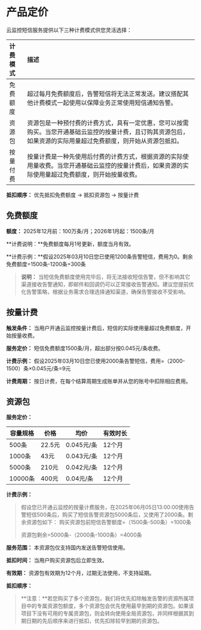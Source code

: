 # 产品定价

云监控短信服务提供以下三种计费模式供您灵活选择：

| 计费模式 | 描述                                                         |
| :-------- | :----------------------------------------------------------- |
| 免费额度 | 超过每月免费额度后，告警短信将无法正常发送。建议搭配其他计费模式一起使用以保障业务正常使用短信通知告警。 |
| 资源包   | 资源包是一种预付费的计费方式，具有一定优惠，您可以按需购买。当您开通基础云监控的按量计费，且订购其资源包后，如果资源的实际用量超过免费额度，则开始从资源包抵扣。 |
| 按量付费 | 按量计费是一种先使用后付费的计费方式，根据资源的实际使用量收费。当您开通基础云监控的按量计费后，如果资源的实际使用量超过免费额度，则开始按量收费。 |

**抵扣顺序：**
优先抵扣免费额度 → 抵扣资源包 → 按量计费

## 免费额度
**额度：** 2025年12月前：100万条/月；2026年1月起：1500条/月

**计费说明：**免费额度每月1号更新，额度当月有效。

**计费示例：**假设2025年03月10日您已使用1200条告警短信，费用为0。剩余免费额度=1500条-1200条=300条

> **说明：**
> 当短信免费额度使用完毕后，将无法接收短信告警，但不影响其它渠道接收告警通知，即邮件和回调仍可以正常接收告警通知。建议您提前优化告警策略，根据业务需求合理选择通知渠道，确保告警接收不受影响。

## 按量计费

**触发条件：** 当用户开通云监控按量计费后，短信的实际使用量超过免费额度，开始按量收费。

**服务定价：** 短信免费额度1500条/月，超出部分按0.045元/条收费。

**计费示例：**
假设2025年03月10日您已使用2000条告警短信，费用=（2000-1500）条×0.045元/条=9元

**计费周期：** 按日计费，在每个结算周期生成账单并从您的账号中扣除相应费用。

## 资源包

**服务定价：**

| 容量规格 | 价格   | 均价       | 有效时长 |
| -------- | ------ | ---------- | -------- |
| 500条    | 22.5元 | 0.045元/条 | 12个月   |
| 1000条   | 43元   | 0.043元/条 | 12个月   |
| 5000条   | 210元  | 0.042元/条 | 12个月   |
| 10000条  | 400元  | 0.04元/条  | 12个月   |

**计费示例：**

> 假设您已开通云监控的按量计费服务，在2025年06月05日13:00:00使用告警短信500条后，购买了短信告警资源包5000条后，又使用了2000条。剩余资源包如下：
> 购买资源包前短信告警额度=（1500条-500条）=1000条
>
> 资源包剩余=5000条-（2000条-1000条）=4000条

**服务范围：**
本资源包仅支持国内发送告警短信使用。

**抵扣时间：** 
当用户购买资源包后立即生效。

**有效期：**
资源包有效期为12个月，过期无法使用，不支持延期。

**抵扣顺序：**

> **注意：**若您购买了多个资源包，我们将优先扣除触发告警的资源所属项目中的专属资源包额度，多个资源包会优先使用最早到期的资源包。如果该项目下没有可用的专属资源包，则会转向使用全局资源包，并同样根据其到期日期的先后顺序来进行抵扣，优先扣除较早到期的资源包。

